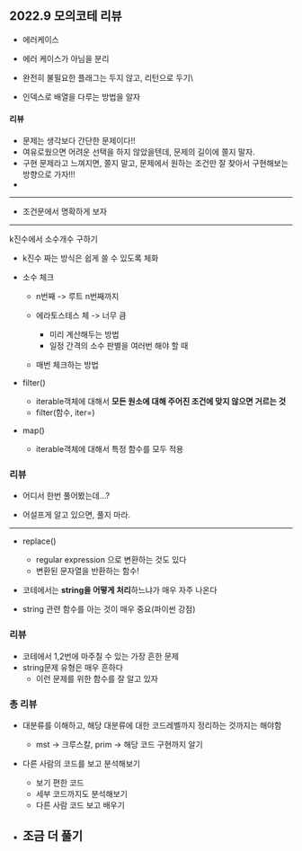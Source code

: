 ## 2022.9 모의코테 리뷰

- 에러케이스
- 에러 케이스가 아님을 분리

- 완전히 불필요한 플래그는 두지 않고, 리턴으로 두기\
- 인덱스로 배열을 다루는 방법을 알자



#### 리뷰

- 문제는 생각보다 간단한 문제이다!!
- 여유로웠으면 어려운 선택을 하지 않았을텐데, 문제의 길이에 쫄지 말자.
- 구현 문제라고 느껴지면, 쫄지 말고, 문제에서 원하는 조건만 잘 찾아서 구현해보는 방향으로 가자!!!
- 

---

- 조건문에서 명확하게 보자



---

k진수에서 소수개수 구하기

- k진수 짜는 방식은 쉽게 쓸 수 있도록 체화

- 소수 체크

  - n번째 -> 루트 n번째까지
  - 에라토스테스 체 -> 너무 큼
    - 미리 계산해두는 방법
    - 일정 간격의 소수 판별을 여러번 해야 할 때

  - 매번 체크하는 방법



- filter()
  - iterable객체에 대해서 **모든 원소에 대해 주어진 조건에 맞지 않으면 거르는 것**
  - filter(함수, iter=)
- map()
  - iterable객체에 대해서 특정 함수를 모두 적용



### 리뷰

- 어디서 한번 풀어봤는데...?

- 어설프게 알고 있으면, 풀지 마라.



---

- replace()
  - regular expression 으로 변환하는 것도 있다
  - 변환된 문자열을 반환하는 함수!



- 코테에서는 **string을 어떻게 처리**하느냐가 매우 자주 나온다
- string 관련 함수를 아는 것이 매우 중요(파이썬 강점)



### 리뷰

- 코테에서 1,2번에 마주칠 수 있는 가장 흔한 문제
- string문제 유형은 매우 흔하다
  - 이런 문제를 위한 함수를 잘 알고 있자



### 총 리뷰

- 대분류를 이해하고, 해당 대분류에 대한 코드레벨까지 정리하는 것까지는 해야함

  - mst -> 크루스칼, prim -> 해당 코드 구현까지 알기

  

- 다른 사람의 코드를 보고 분석해보기
  - 보기 편한 코드
  - 세부 코드까지도 분석해보기
  - 다른 사람 코드 보고 배우기



- 조금 더 풀기
  - 